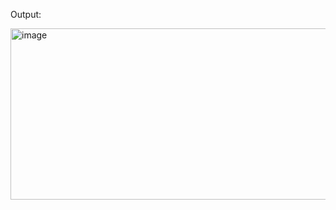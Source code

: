 Output:

<img width="844" height="274" alt="image" src="https://github.com/user-attachments/assets/fc538c6b-b7a6-42c9-ac0c-f74f3699f2e6" />

